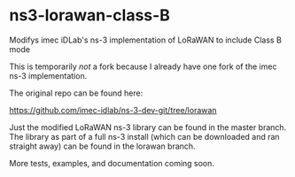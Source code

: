 # ns3-lorawan-class-B
Modifys imec iDLab's ns-3 implementation of LoRaWAN to include Class B mode

This is temporarily *not* a fork because I already have one fork of the imec ns-3 implementation.

The original repo can be found here:

https://github.com/imec-idlab/ns-3-dev-git/tree/lorawan

Just the modified LoRaWAN ns-3 library can be found in the master branch. The library as part of a full ns-3 install (which can be downloaded and ran straight away) can be found in the lorawan branch.

More tests, examples, and documentation coming soon.
